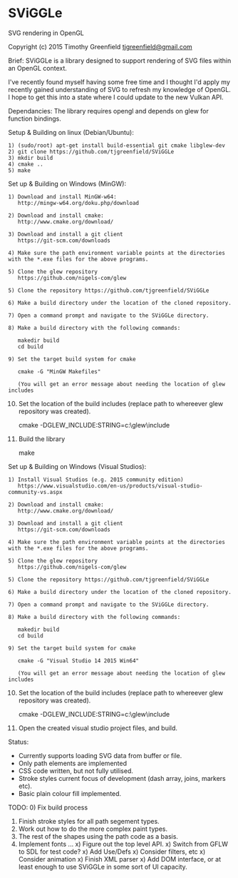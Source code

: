 # SViGGLe
SVG rendering in OpenGL

Copyright (c) 2015 Timothy Greenfield <tjgreenfield@gmail.com>

Brief: SViGGLe is a library designed to support rendering of SVG files within an OpenGL context.

I've recently found myself having some free time and I thought I'd apply my recently gained understanding of SVG to refresh my knowledge of OpenGL.
I hope to get this into a state where I could update to the new Vulkan API. 

Dependancies: The library requires opengl and depends on glew for function bindings. 

Setup & Building on linux (Debian/Ubuntu):

	1) (sudo/root) apt-get install build-essential git cmake libglew-dev
	2) git clone https://github.com/tjgreenfield/SViGGLe
	3) mkdir build
	4) cmake ..
	5) make
	
Set up & Building on Windows (MinGW):

	1) Download and install MinGW-w64:
	   http://mingw-w64.org/doku.php/download
	   
	2) Download and install cmake:
	   http://www.cmake.org/download/
	   
	3) Download and install a git client
	   https://git-scm.com/downloads
	
	4) Make sure the path environment variable points at the directories with the *.exe files for the above programs.

	5) Clone the glew repository
	   https://github.com/nigels-com/glew
	   
	5) Clone the repository https://github.com/tjgreenfield/SViGGLe
	
	6) Make a build directory under the location of the cloned repository.
	
	7) Open a command prompt and navigate to the SViGGLe directory.
	
	8) Make a build directory with the following commands:
	
	   makedir build
	   cd build
	   
	9) Set the target build system for cmake
	
	   cmake -G "MinGW Makefiles"
	   
	   (You will get an error message about needing the location of glew includes
	   
   10) Set the location of the build includes (replace path to whereever glew repository was created).
   
       cmake -DGLEW_INCLUDE:STRING=c:\glew\include
       
   11) Build the library
   
       make
       
Set up & Building on Windows (Visual Studios):

	1) Install Visual Studios (e.g. 2015 community edition)
	   https://www.visualstudio.com/en-us/products/visual-studio-community-vs.aspx
	   
	2) Download and install cmake:
	   http://www.cmake.org/download/
	   
	3) Download and install a git client
	   https://git-scm.com/downloads
	
	4) Make sure the path environment variable points at the directories with the *.exe files for the above programs.
	   
	5) Clone the glew repository
	   https://github.com/nigels-com/glew
	   
	5) Clone the repository https://github.com/tjgreenfield/SViGGLe
	
	6) Make a build directory under the location of the cloned repository.
	
	7) Open a command prompt and navigate to the SViGGLe directory.
	
	8) Make a build directory with the following commands:
	
	   makedir build
	   cd build
	   
	9) Set the target build system for cmake
	
	   cmake -G "Visual Studio 14 2015 Win64"
	   
	   (You will get an error message about needing the location of glew includes
	   
   10) Set the location of the build includes (replace path to whereever glew repository was created).
   
       cmake -DGLEW_INCLUDE:STRING=c:\glew\include
       
   11) Open the created visual studio project files, and build.

Status:
* Currently supports loading SVG data from buffer or file. 
* Only path elements are implemented
* CSS code written, but not fully utilised.
* Stroke styles current focus of development (dash array, joins, markers etc).
* Basic plain colour fill implemented.

TODO:
0) Fix build process
1) Finish stroke styles for all path segement types.
2) Work out how to do the more complex paint types.
3) The rest of the shapes using the path code as a basis.
4) Implement fonts
...
x) Figure out the top level API.
x) Switch from GFLW to SDL for test code?
x) Add Use/Defs
x) Consider filters, etc
x) Consider animation
x) Finish XML parser 
x) Add DOM interface, or at least enough to use SViGGLe in some sort of UI capacity.
